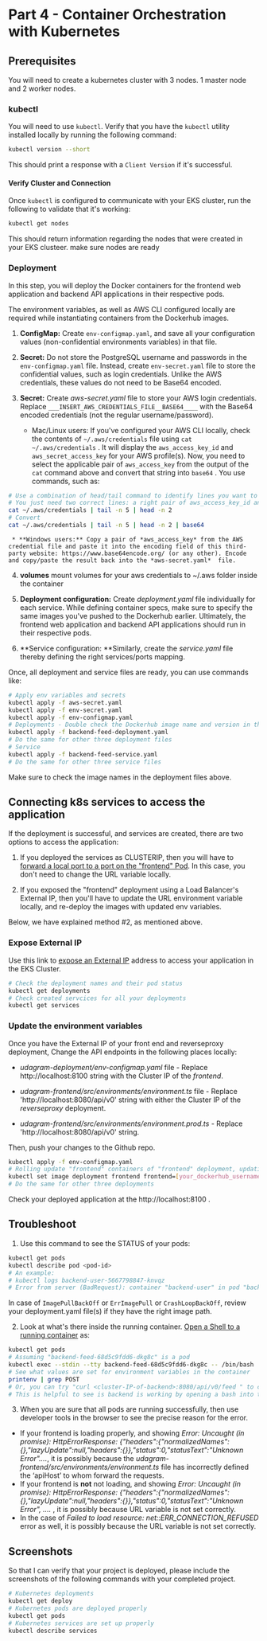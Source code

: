 # Part 4 - Container Orchestration with Kubernetes

## Prerequisites

You will need to create a kubernetes cluster with 3 nodes. 1 master node and 2 worker nodes.

### kubectl

You will need to use `kubectl`. Verify that you have the `kubectl` utility installed locally by running the following command:

```bash
kubectl version --short
```

This should print a response with a `Client Version` if it's successful.

#### Verify Cluster and Connection

Once `kubectl` is configured to communicate with your EKS cluster, run the following to validate that it's working:

```bash
kubectl get nodes
```

This should return information regarding the nodes that were created in your EKS clusteer. make sure nodes are ready

### Deployment

In this step, you will deploy the Docker containers for the frontend web application and backend API applications in their respective pods.

The environment variables, as well as AWS CLI configured locally are required while instantiating containers from the Dockerhub images.

1. **ConfigMap:** Create `env-configmap.yaml`, and save all your configuration values (non-confidential environments variables) in that file.

2. **Secret:** Do not store the PostgreSQL username and passwords in the `env-configmap.yaml` file. Instead, create `env-secret.yaml` file to store the confidential values, such as login credentials. Unlike the AWS credentials, these values do not need to be Base64 encoded.

3. **Secret:** Create _aws-secret.yaml_ file to store your AWS login credentials. Replace `___INSERT_AWS_CREDENTIALS_FILE__BASE64____` with the Base64 encoded credentials (not the regular username/password).
   - Mac/Linux users: If you've configured your AWS CLI locally, check the contents of `~/.aws/credentials` file using `cat ~/.aws/credentials` . It will display the `aws_access_key_id` and `aws_secret_access_key` for your AWS profile(s). Now, you need to select the applicable pair of `aws_access_key` from the output of the `cat` command above and convert that string into `base64` . You use commands, such as:

```bash
# Use a combination of head/tail command to identify lines you want to convert to base64
# You just need two correct lines: a right pair of aws_access_key_id and aws_secret_access_key
cat ~/.aws/credentials | tail -n 5 | head -n 2
# Convert
cat ~/.aws/credentials | tail -n 5 | head -n 2 | base64
```

     * **Windows users:** Copy a pair of *aws_access_key* from the AWS credential file and paste it into the encoding field of this third-party website: https://www.base64encode.org/ (or any other). Encode and copy/paste the result back into the *aws-secret.yaml*  file.

4. **volumes** mount volumes for your aws credentials to ~/.aws folder inside the container
   <br data-md>

5. **Deployment configuration:** Create _deployment.yaml_ file individually for each service. While defining container specs, make sure to specify the same images you've pushed to the Dockerhub earlier. Ultimately, the frontend web application and backend API applications should run in their respective pods.

6. **Service configuration: **Similarly, create the _service.yaml_ file thereby defining the right services/ports mapping.

Once, all deployment and service files are ready, you can use commands like:

```bash
# Apply env variables and secrets
kubectl apply -f aws-secret.yaml
kubectl apply -f env-secret.yaml
kubectl apply -f env-configmap.yaml
# Deployments - Double check the Dockerhub image name and version in the deployment files
kubectl apply -f backend-feed-deployment.yaml
# Do the same for other three deployment files
# Service
kubectl apply -f backend-feed-service.yaml
# Do the same for other three service files
```

Make sure to check the image names in the deployment files above.

## Connecting k8s services to access the application

If the deployment is successful, and services are created, there are two options to access the application:

1. If you deployed the services as CLUSTERIP, then you will have to [forward a local port to a port on the "frontend" Pod](https://kubernetes.io/docs/tasks/access-application-cluster/port-forward-access-application-cluster/#forward-a-local-port-to-a-port-on-the-pod). In this case, you don't need to change the URL variable locally.

2. If you exposed the "frontend" deployment using a Load Balancer's External IP, then you'll have to update the URL environment variable locally, and re-deploy the images with updated env variables.

Below, we have explained method #2, as mentioned above.

### Expose External IP

Use this link to <a href="https://kubernetes.io/docs/tutorials/stateless-application/expose-external-ip-address/" target="_blank">expose an External IP</a> address to access your application in the EKS Cluster.

```bash
# Check the deployment names and their pod status
kubectl get deployments
# Check created servcices for all your deployments
kubectl get services
```

### Update the environment variables

Once you have the External IP of your front end and reverseproxy deployment, Change the API endpoints in the following places locally:

- _udagram-deployment/env-configmap.yaml_ file - Replace http://localhost:8100 string with the Cluster IP of the _frontend_.

- _udagram-frontend/src/environments/environment.ts_ file - Replace 'http://localhost:8080/api/v0' string with either the Cluster IP of the _reverseproxy_ deployment.

- _udagram-frontend/src/environments/environment.prod.ts_ - Replace 'http://localhost:8080/api/v0' string.

Then, push your changes to the Github repo.

```bash
kubectl apply -f env-configmap.yaml
# Rolling update "frontend" containers of "frontend" deployment, updating the image
kubectl set image deployment frontend frontend=[your_dockerhub_username]/udagram-frontend:v3
# Do the same for other three deployments
```

Check your deployed application at the http://localhost:8100 .

## Troubleshoot

1. Use this command to see the STATUS of your pods:

```bash
kubectl get pods
kubectl describe pod <pod-id>
# An example:
# kubectl logs backend-user-5667798847-knvqz
# Error from server (BadRequest): container "backend-user" in pod "backend-user-5667798847-knvqz" is waiting to start: trying and failing to pull image
```

In case of `ImagePullBackOff` or `ErrImagePull` or `CrashLoopBackOff`, review your deployment.yaml file(s) if they have the right image path.

2. Look at what's there inside the running container. [Open a Shell to a running container](https://kubernetes.io/docs/tasks/debug-application-cluster/get-shell-running-container/) as:

```bash
kubectl get pods
# Assuming "backend-feed-68d5c9fdd6-dkg8c" is a pod
kubectl exec --stdin --tty backend-feed-68d5c9fdd6-dkg8c -- /bin/bash
# See what values are set for environment variables in the container
printenv | grep POST
# Or, you can try "curl <cluster-IP-of-backend>:8080/api/v0/feed " to check if services are running.
# This is helpful to see is backend is working by opening a bash into the frontend container
```

3. When you are sure that all pods are running successfully, then use developer tools in the browser to see the precise reason for the error.

- If your frontend is loading properly, and showing _Error: Uncaught (in promise): HttpErrorResponse: {"headers":{"normalizedNames":{},"lazyUpdate":null,"headers":{}},"status":0,"statusText":"Unknown Error"...._, it is possibly because the _udagram-frontend/src/environments/environment.ts_ file has incorrectly defined the ‘apiHost’ to whom forward the requests.
- If your frontend is **not** not loading, and showing _Error: Uncaught (in promise): HttpErrorResponse: {"headers":{"normalizedNames":{},"lazyUpdate":null,"headers":{}},"status":0,"statusText":"Unknown Error", ...._ , it is possibly because URL variable is not set correctly.
- In the case of _Failed to load resource: net::ERR_CONNECTION_REFUSED_ error as well, it is possibly because the URL variable is not set correctly.

## Screenshots

So that I can verify that your project is deployed, please include the screenshots of the following commands with your completed project.

```bash
# Kubernetes deployments
kubectl get deploy
# Kubernetes pods are deployed properly
kubectl get pods
# Kubernetes services are set up properly
kubectl describe services
```
